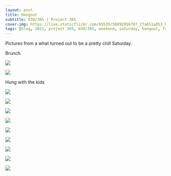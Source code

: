 ```yaml
---
layout: post
title: Hangout
subtitle: 030/365 | Project 365
cover-img: https://live.staticflickr.com/65535/50892956787_27a651a853_h.jpg
tags: [blog, 2021, project 365, 030/365, weekend, saturday, hangout, food]
---
```

Pictures from a what turned out to be a pretty chill Saturday.

Brunch.
<p class="post-img-wrap">
  <img src="https://live.staticflickr.com/65535/50891339473_5a81350df7_o.jpg">
</p>
<p class="post-img-wrap">
  <img src="https://live.staticflickr.com/65535/50892166372_82f3ecce56_o.jpg">
</p>
Hung with the kids
<p class="post-img-wrap">
  <img src="https://live.staticflickr.com/65535/50892216456_b5ae5f020f_h.jpg">
</p>
<p class="post-img-wrap">
  <img src="https://live.staticflickr.com/65535/50891551843_aa26ac040b_h.jpg">
</p>
<p class="post-img-wrap">
  <img src="https://live.staticflickr.com/65535/50892128773_41a6926e1b_h.jpg">
</p>
<p class="post-img-wrap">
  <img src="https://live.staticflickr.com/65535/50892129603_7aec53e0a8_k.jpg">
</p>
<p class="post-img-wrap">
  <img src="https://live.staticflickr.com/65535/50892129973_153d6a2d26_h.jpg">
</p>
<p class="post-img-wrap">
  <img src="https://live.staticflickr.com/65535/50892957797_909818de8f_k.jpg">
</p>
<p class="post-img-wrap">
  <img src="https://live.staticflickr.com/65535/50892130253_4bc8f282ce_k.jpg">
</p>
<p class="post-img-wrap">
  <img src="https://live.staticflickr.com/65535/50892131043_2aff85e5a6_k.jpg">
</p>
<p class="post-img-wrap">
  <img src="https://live.staticflickr.com/65535/50892845216_c9577c5843_k.jpg">
</p>
